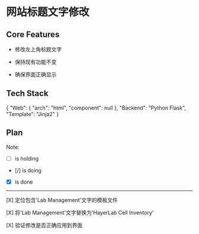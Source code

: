 # 网站标题文字修改

## Core Features

- 修改左上角标题文字

- 保持现有功能不变

- 确保界面正确显示

## Tech Stack

{
  "Web": {
    "arch": "html",
    "component": null
  },
  "Backend": "Python Flask",
  "Template": "Jinja2"
}

## Plan

Note: 

- [ ] is holding
- [/] is doing
- [X] is done

---

[X] 定位包含'Lab Management'文字的模板文件

[X] 将'Lab Management'文字替换为'HayerLab Cell Inventory'

[X] 验证修改是否正确应用到界面
